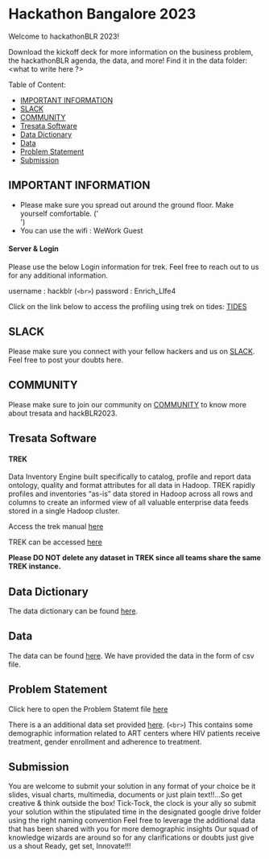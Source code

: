 Hackathon Bangalore 2023
==============

Welcome to hackathonBLR 2023!

Download the kickoff deck for more information on the business problem, the hackathonBLR agenda, the data, and more! Find it in the data folder: <link-to-kick-off-pdf>
<what to write here ?>

Table of Content:

* [IMPORTANT INFORMATION](#important-information)
* [SLACK](#slack)
* [COMMUNITY](#community)
* [Tresata Software](#tresata-software)
* [Data Dictionary](#data-dictionary)
* [Data](#data)
* [Problem Statement](#problem-statement)
* [Submission](#submission)


## IMPORTANT INFORMATION

* Please make sure you spread out around the ground floor. Make yourself comfortable. ('<br>') 
* You can use the wifi : WeWork Guest

#### Server & Login

Please use the below Login information for trek. Feel free to reach out to us for any additional information.

username : hackblr (`<br>`)
password : Enrich_LIfe4

Click on the link below to access the profiling using trek on tides:
[TIDES](https://ingress.tresata.com/hackathonblr2023/tides)
 

## SLACK

Please make sure you connect with your fellow hackers and us on [SLACK](https://join.slack.com/share/enQtNTM2OTEwMTI1MjQ4Mi0xMmVkMDMwZmQzNWRiMTliMmFmMzk3ZmY1MDBlYmI4ZDRkYTQ2ZDliNzM1ODYzMDI5N2QyMWQyYmNjNmVmZGFk). Feel free to post your doubts here.

## COMMUNITY

Please make sure to join our community on [COMMUNITY](https://community.tresata.com/t/welcome-hackers/409) to know more about tresata and hackBLR2023.


## Tresata Software

#### TREK

Data Inventory Engine built specifically to catalog, profile and report data ontology, quality and format attributes for all data in Hadoop. TREK rapidly profiles and inventories “as-is” data stored in Hadoop across all rows and columns to create an informed view of all valuable enterprise data feeds stored in a single Hadoop cluster.

Access the trek manual [here](https://github.com/tresata/hackathonblr2023/blob/main/TREK_MANUAL.pdf)

TREK can be accessed [here](https://ingress.tresata.com/hackathonblr2023/tides)

**Please DO NOT delete any dataset in TREK since all teams share the same TREK instance.**

## Data Dictionary

The data dictionary can be found [here](https://github.com/tresata/hackathonblr2023/blob/main/Data%20Dictionary%20HackathonBLR2023.xlsx).

## Data

The data can be found [here](https://github.com/tresata/hackathonblr2023/blob/main/datahackblr.csv).
We have provided the data in the form of csv file.

## Problem Statement

Click here to open the Problem Statemt file [here](https://github.com/tresata/hackathonblr2023/blob/main/PROBLEM_STATEMENT.txt)

There is a an additional data set provided [here](https://github.com/tresata/hackathonblr2023/blob/main/ART%20Center%20Statistics.xlsx). (`<br>`)
This contains some demographic information related to ART centers where HIV patients receive treatment, gender enrollment and adherence to treatment.


## Submission

You are welcome to submit your solution in any format of your choice be it slides, visual charts, multimedia, documents or just plain text!!...So get creative & think outside the box!
Tick-Tock, the clock is your ally so submit your solution within the stipulated time in the designated google drive folder using the right naming convention
Feel free to leverage the additional data that has been shared with you for more demographic insights
Our squad of knowledge wizards are around so for any clarifications or doubts just give us a shout
Ready, get set, Innovate!!!


